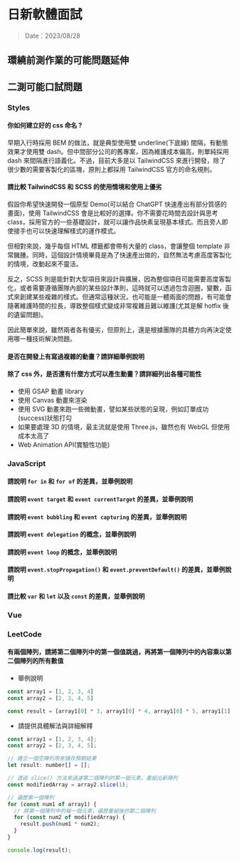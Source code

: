 # 日新軟體面試

> Date：2023/08/28

## 環繞前測作業的可能問題延伸

## 二測可能口試問題

### Styles

#### 你如何建立好的 css 命名 ?

早期入行時採用 BEM 的做法，就是典型使用雙 underline(下底線) 間隔，有動態效果才使用雙 dash。但中間部分公司的舊專案，因為維護成本偏高，則單純採用 dash 來間隔進行語義化。不過，目前大多是以 TailwindCSS 來進行開發，除了很少數的需要客製化的區塊，原則上都採用 TailwindCSS 官方的命名規則。

#### 請比較 TailwindCSS 和 SCSS 的使用情境和使用上優劣

假設你希望快速開發一個原型 Demo(可以結合 ChatGPT 快速產出有部分質感的畫面)，使用 TailwindCSS 會是比較好的選擇。你不需要花時間去設計與思考 class，採用官方的一些基礎設計，就可以讓作品快素呈現基本樣式。而且旁人即使接手也可以快速理解樣式的運作模式。

但相對來說，幾乎每個 HTML 標籤都會帶有大量的 class，會讓整個 template 非常臃腫。同時，這個設計情境畢竟是為了快速產出做的，自然無法考慮高度客製化的情境，改動起來不靈活。

反之，SCSS 則是能針對大型項目來設計與擴展，因為整個項目可能需要高度客製化，或者需要遵循團隊內部的某些設計準則，這時就可以透過包含迴圈，變數，函式來創建某些複雜的樣式。但通常這種狀況，也可能是一體兩面的問題，有可能會隨著維護時間的拉長，導致整個樣式變成非常複雜且難以維護(尤其是解 hotfix 後的遺留問題)。

因此簡單來說，雖然兩者各有優劣，但原則上，還是根據團隊的具體方向再決定使用哪一種技術解決問題。

#### 是否在開發上有寫過複雜的動畫？請詳細舉例說明

#### 除了 css 外，是否還有什麼方式可以產生動畫？請詳細列出各種可能性

- 使用 GSAP 動畫 library
- 使用 Canvas 動畫來渲染
- 使用 SVG 動畫來跑一些微動畫，譬如某些狀態的呈現，例如訂單成功(success)狀態打勾
- 如果要處理 3D 的情境，最主流就是使用 Three.js，雖然也有 WebGL 但使用成本太高了
- Web Animation API(實驗性功能)

### JavaScript

#### 請說明 `for in` 和 `for of` 的差異，並舉例說明

#### 請說明 `event target` 和 `event currentTarget` 的差異，並舉例說明

#### 請說明 `event bubbling` 和 `event capturing` 的差異，並舉例說明

#### 請說明 `event delegation` 的概念，並舉例說明

#### 請說明 `event loop` 的概念，並舉例說明

#### 請說明 `event.stopPropagation()` 和 `event.preventDefault()` 的差異，並舉例說明

#### 請比較 `var` 和 `let` 以及 `const` 的差異，並舉例說明

### Vue

### LeetCode

#### 有兩個陣列，請將第二個陣列中的第一個值跳過，再將第一個陣列中的內容乘以第二個陣列的所有數值

- 舉例說明

```js
const array1 = [1, 2, 3, 4]
const array2 = [2, 3, 4, 5]

const result = [array1[0] * 3, array1[0] * 4, array1[0] * 5, array1[1] * 3 ...] // 以此類推
```

- 請提供具體解法與詳細解釋

```js
const array1 = [1, 2, 3, 4];
const array2 = [2, 3, 4, 5];

// 建立一個空陣列用來儲存預期結果
let result: number[] = [];

// 透過 slice() 方法來過濾第二個陣列的第一個元素，重組出新陣列
const modifiedArray = array2.slice(1);

// 遍歷第一個陣列
for (const num1 of array1) {
  // 將第一個陣列中的每一個元素，遍歷重組後的第二個陣列
  for (const num2 of modifiedArray) {
    result.push(num1 * num2);
  }
}

console.log(result);
```
